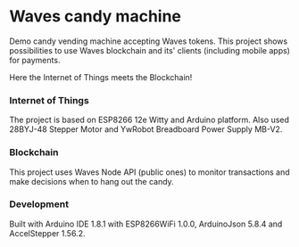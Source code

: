 # Waves candy machine

Demo candy vending machine accepting Waves tokens.
This project shows possibilities to use Waves blockchain and its' clients (including mobile apps)
for payments.

Here the Internet of Things meets the Blockchain!

### Internet of Things
The project is based on ESP8266 12e Witty and Arduino platform.
Also used 28BYJ-48 Stepper Motor and YwRobot Breadboard Power Supply MB-V2.


### Blockchain
This project uses Waves Node API (public ones) to monitor transactions and make decisions when to hang out the candy.

### Development
Built with Arduino IDE 1.8.1 with ESP8266WiFi 1.0.0, ArduinoJson 5.8.4 and AccelStepper 1.56.2.
